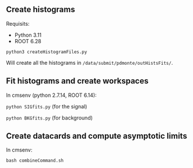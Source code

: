 
## Create histograms
Requisits:
* Python 3.11
* ROOT 6.28

`python3 createHistogramFiles.py`

Will create all the histograms in `/data/submit/pdmonte/outHistsFits/`.


## Fit histograms and create workspaces
In cmsenv (python 2.7.14, ROOT 6.14):

`python SIGfits.py` (for the signal)

`python BKGfits.py` (for background)


## Create datacards and compute asymptotic limits
In cmsenv:

`bash combineCommand.sh`